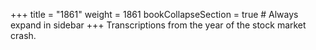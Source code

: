 +++
title = "1861"
weight = 1861
bookCollapseSection = true  # Always expand in sidebar
+++
Transcriptions from the year of the stock market crash.
